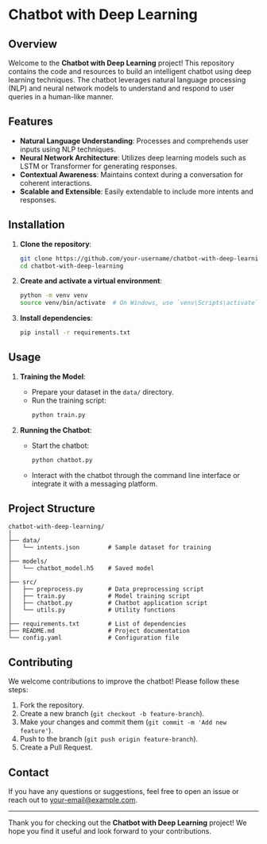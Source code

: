 # Chatbot with Deep Learning

## Overview

Welcome to the **Chatbot with Deep Learning** project! This repository contains the code and resources to build an intelligent chatbot using deep learning techniques. The chatbot leverages natural language processing (NLP) and neural network models to understand and respond to user queries in a human-like manner.

## Features

- **Natural Language Understanding**: Processes and comprehends user inputs using NLP techniques.
- **Neural Network Architecture**: Utilizes deep learning models such as LSTM or Transformer for generating responses.
- **Contextual Awareness**: Maintains context during a conversation for coherent interactions.
- **Scalable and Extensible**: Easily extendable to include more intents and responses.

## Installation

1. **Clone the repository**:
    ```bash
    git clone https://github.com/your-username/chatbot-with-deep-learning.git
    cd chatbot-with-deep-learning
    ```

2. **Create and activate a virtual environment**:
    ```bash
    python -m venv venv
    source venv/bin/activate  # On Windows, use `venv\Scripts\activate`
    ```

3. **Install dependencies**:
    ```bash
    pip install -r requirements.txt
    ```

## Usage

1. **Training the Model**:
    - Prepare your dataset in the `data/` directory.
    - Run the training script:
      ```bash
      python train.py
      ```

2. **Running the Chatbot**:
    - Start the chatbot:
      ```bash
      python chatbot.py
      ```
    - Interact with the chatbot through the command line interface or integrate it with a messaging platform.

## Project Structure

```
chatbot-with-deep-learning/
│
├── data/
│   └── intents.json        # Sample dataset for training
│
├── models/
│   └── chatbot_model.h5    # Saved model
│
├── src/
│   ├── preprocess.py       # Data preprocessing script
│   ├── train.py            # Model training script
│   ├── chatbot.py          # Chatbot application script
│   └── utils.py            # Utility functions
│
├── requirements.txt        # List of dependencies
├── README.md               # Project documentation
└── config.yaml             # Configuration file
```

## Contributing

We welcome contributions to improve the chatbot! Please follow these steps:

1. Fork the repository.
2. Create a new branch (`git checkout -b feature-branch`).
3. Make your changes and commit them (`git commit -m 'Add new feature'`).
4. Push to the branch (`git push origin feature-branch`).
5. Create a Pull Request.

## Contact

If you have any questions or suggestions, feel free to open an issue or reach out to [your-email@example.com](jaidhingra402@gmail.com).

---

Thank you for checking out the **Chatbot with Deep Learning** project! We hope you find it useful and look forward to your contributions.
